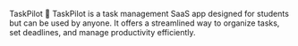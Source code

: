 TaskPilot 🛫
TaskPilot is a task management SaaS app designed for students but can be used by anyone. It offers a streamlined way to organize tasks, set deadlines, and manage productivity efficiently.
